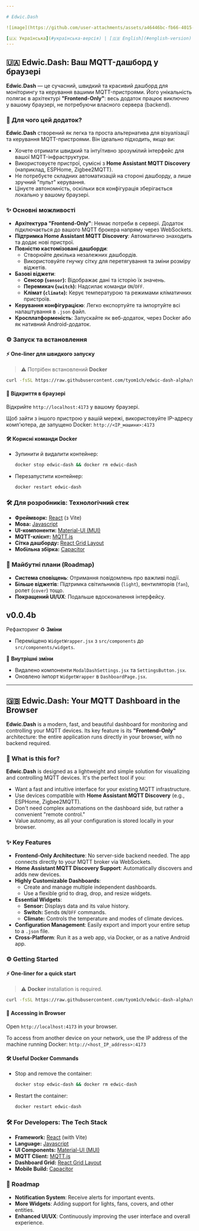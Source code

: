 ```yaml
---

# Edwic.Dash

![image](https://github.com/user-attachments/assets/a46446bc-fb66-4015-ac4e-ab2eff8802cc)

[🇺🇦 Українська](#українська-версія) | [🇬🇧 English](#english-version)
---
```


<a name="українська-версія"></a>
## 🇺🇦 Edwic.Dash: Ваш MQTT-дашборд у браузері

**Edwic.Dash** — це сучасний, швидкий та красивий дашборд для моніторингу та керування вашими MQTT-пристроями. Його унікальність полягає в архітектурі **"Frontend-Only"**: весь додаток працює виключно у вашому браузері, не потребуючи власного сервера (backend).

### 🚀 Для чого цей додаток?

**Edwic.Dash** створений як легка та проста альтернатива для візуалізації та керування MQTT-пристроями. Він ідеально підходить, якщо ви:
*   Хочете отримати швидкий та інтуїтивно зрозумілий інтерфейс для вашої MQTT-інфраструктури.
*   Використовуєте пристрої, сумісні з **Home Assistant MQTT Discovery** (наприклад, ESPHome, Zigbee2MQTT).
*   Не потребуєте складних автоматизацій на стороні дашборду, а лише зручний "пульт" керування.
*   Цінуєте автономність, оскільки вся конфігурація зберігається локально у вашому браузері.

### ✨ Основні можливості

*   **Архітектура "Frontend-Only"**: Немає потреби в сервері. Додаток підключається до вашого MQTT брокера напряму через WebSockets.
*   **Підтримка Home Assistant MQTT Discovery**: Автоматично знаходить та додає нові пристрої.
*   **Повністю кастомізовані дашборди**:
    *   Створюйте декілька незалежних дашбордів.
    *   Використовуйте гнучку сітку для перетягування та зміни розміру віджетів.
*   **Базові віджети**:
    *   **Сенсор (`sensor`):** Відображає дані та історію їх значень.
    *   **Перемикач (`switch`):** Надсилає команди `ON`/`OFF`.
    *   **Клімат (`climate`):** Керує температурою та режимами кліматичних пристроїв.
*   **Керування конфігурацією**: Легко експортуйте та імпортуйте всі налаштування в `.json` файл.
*   **Кросплатформеність**: Запускайте як веб-додаток, через Docker або як нативний Android-додаток.

### ⚙️ Запуск та встановлення

#### ⚡ One-liner для швидкого запуску
> ⚠️ Потрібен встановлений **Docker**

```bash
curl -fsSL https://raw.githubusercontent.com/tyom1ch/edwic-dash-alpha/main/install.sh -o install.sh && bash install.sh
```

#### 🚀 Відкриття в браузері
Відкрийте `http://localhost:4173` у вашому браузері.

Щоб зайти з іншого пристрою у вашій мережі, використовуйте IP-адресу комп'ютера, де запущено Docker:
`http://<IP_машини>:4173`

#### 🛠️ Корисні команди Docker
*   Зупинити й видалити контейнер:
    ```bash
    docker stop edwic-dash && docker rm edwic-dash
    ```
*   Перезапустити контейнер:
    ```bash
    docker restart edwic-dash
    ```

### 🛠️ Для розробників: Технологічний стек

*   **Фреймворк:** [React](https://reactjs.org/) (з Vite)
*   **Мова:** [Javascript](https://www.javascript.com/)
*   **UI-компоненти:** [Material-UI (MUI)](https://mui.com/)
*   **MQTT-клієнт:** [MQTT.js](https://github.com/mqttjs/MQTT.js)
*   **Сітка дашборду:** [React Grid Layout](https://github.com/react-grid-layout/react-grid-layout)
*   **Мобільна збірка:** [Capacitor](https://capacitorjs.com/)

### 🔮 Майбутні плани (Roadmap)

*   **Система сповіщень**: Отримання повідомлень про важливі події.
*   **Більше віджетів**: Підтримка світильників (`light`), вентиляторів (`fan`), ролет (`cover`) тощо.
*   **Покращений UI/UX**: Подальше вдосконалення інтерфейсу.

<!-- CHANGELOG START -->
## v0.0.4b

Рефакторинг
♻️ **Зміни**
- Переміщено `WidgetWrapper.jsx` з `src/components` до `src/components/widgets`.

🧹 **Внутрішні зміни**
- Видалено компоненти `ModalDashSettings.jsx` та `SettingsButton.jsx`.
- Оновлено імпорт `WidgetWrapper` в `DashboardPage.jsx`.
<!-- CHANGELOG END -->

---

<a name="english-version"></a>
## 🇬🇧 Edwic.Dash: Your MQTT Dashboard in the Browser

**Edwic.Dash** is a modern, fast, and beautiful dashboard for monitoring and controlling your MQTT devices. Its key feature is its **"Frontend-Only"** architecture: the entire application runs directly in your browser, with no backend required.

### 🚀 What is this for?

**Edwic.Dash** is designed as a lightweight and simple solution for visualizing and controlling MQTT devices. It's the perfect tool if you:
*   Want a fast and intuitive interface for your existing MQTT infrastructure.
*   Use devices compatible with **Home Assistant MQTT Discovery** (e.g., ESPHome, Zigbee2MQTT).
*   Don't need complex automations on the dashboard side, but rather a convenient "remote control."
*   Value autonomy, as all your configuration is stored locally in your browser.

### ✨ Key Features

*   **Frontend-Only Architecture**: No server-side backend needed. The app connects directly to your MQTT broker via WebSockets.
*   **Home Assistant MQTT Discovery Support**: Automatically discovers and adds new devices.
*   **Highly Customizable Dashboards**:
    *   Create and manage multiple independent dashboards.
    *   Use a flexible grid to drag, drop, and resize widgets.
*   **Essential Widgets**:
    *   **Sensor:** Displays data and its value history.
    *   **Switch:** Sends `ON`/`OFF` commands.
    *   **Climate:** Controls the temperature and modes of climate devices.
*   **Configuration Management**: Easily export and import your entire setup to a `.json` file.
*   **Cross-Platform**: Run it as a web app, via Docker, or as a native Android app.

### ⚙️ Getting Started

#### ⚡ One-liner for a quick start
> ⚠️ **Docker** installation is required.

```bash
curl -fsSL https://raw.githubusercontent.com/tyom1ch/edwic-dash-alpha/main/install.sh -o install.sh && bash install.sh
```

#### 🚀 Accessing in Browser
Open `http://localhost:4173` in your browser.

To access from another device on your network, use the IP address of the machine running Docker:
`http://<host_IP_address>:4173`

#### 🛠️ Useful Docker Commands
*   Stop and remove the container:
    ```bash
    docker stop edwic-dash && docker rm edwic-dash
    ```
*   Restart the container:
    ```bash
    docker restart edwic-dash
    ```

### 🛠️ For Developers: The Tech Stack

*   **Framework:** [React](https://reactjs.org/) (with Vite)
*   **Language:** [Javascript](https://www.javascript.com/)
*   **UI Components:** [Material-UI (MUI)](https://mui.com/)
*   **MQTT Client:** [MQTT.js](https://github.com/mqttjs/MQTT.js)
*   **Dashboard Grid:** [React Grid Layout](https://github.com/react-grid-layout/react-grid-layout)
*   **Mobile Build:** [Capacitor](https://capacitorjs.com/)

### 🔮 Roadmap

*   **Notification System**: Receive alerts for important events.
*   **More Widgets**: Adding support for lights, fans, covers, and other entities.
*   **Enhanced UI/UX**: Continuously improving the user interface and overall experience.
